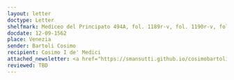 ```yaml
---
layout: letter
doctype: Letter
shelfmark: Mediceo del Principato 494A, fol. 1189r-v, fol. 1190r-v, fol. 1191r-v
docdate: 12-09-1562
place: Venezia
sender: Bartoli Cosimo
recipient: Cosimo I de' Medici
attached_newsletter: <a href="https://smansutti.github.io/cosimobartoli/texts/3079_015/">3079_015</a>
reviewed: TBD
---
```


